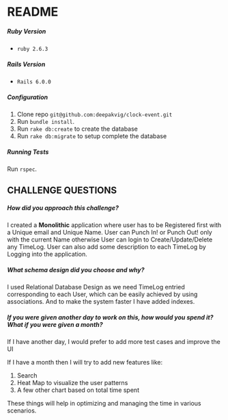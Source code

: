 # README
 
##### Ruby Version 

* `ruby 2.6.3`

##### Rails Version 

* `Rails 6.0.0`

##### Configuration

1. Clone repo `git@github.com:deepakvig/clock-event.git`
2. Run `bundle install`.
3. Run `rake db:create` to create the database
3. Run `rake db:migrate` to setup complete the database

##### Running Tests

Run `rspec`.


CHALLENGE QUESTIONS
----
##### How did you approach this challenge?

I created a **Monolithic** application where user has to be Registered first with a Unique email and Unique Name. User can Punch In! or Punch Out! only with the current Name otherwise User can login to Create/Update/Delete any TimeLog. User can also add some description to each TimeLog by Logging into the application.

##### What schema design did you choose and why?

I used Relational Database Design as we need TimeLog entried corresponding to each User, which can be easily achieved by using associations. And to make the system faster I have added indexes.

##### If you were given another day to work on this, how would you spend it? What if you were given a month?

If I have another day, I would prefer to add more test cases and improve the UI

If I have a month then I will try to add new features like:

1) Search
2) Heat Map to visualize the user patterns
3) A few other chart based on total time spent

These things will help in optimizing and managing the time in various scenarios. 
